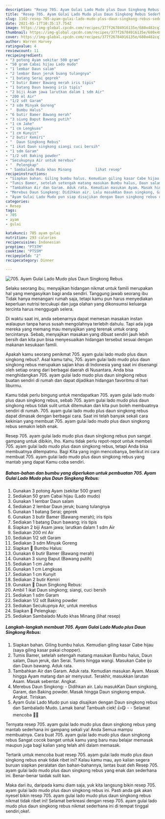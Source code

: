 ```yaml
---
description: "Resep 705. Ayam Gulai Lado Mudo plus Daun Singkong Rebus Sederhana Untuk Jualan"
title: "Resep 705. Ayam Gulai Lado Mudo plus Daun Singkong Rebus Sederhana Untuk Jualan"
slug: 1102-resep-705-ayam-gulai-lado-mudo-plus-daun-singkong-rebus-sederhana-untuk-jualan
date: 2021-05-17T10:35:17.754Z
image: https://img-global.cpcdn.com/recipes/377f26784916135e/680x482cq70/705-ayam-gulai-lado-mudo-plus-daun-singkong-rebus-foto-resep-utama.jpg
thumbnail: https://img-global.cpcdn.com/recipes/377f26784916135e/680x482cq70/705-ayam-gulai-lado-mudo-plus-daun-singkong-rebus-foto-resep-utama.jpg
cover: https://img-global.cpcdn.com/recipes/377f26784916135e/680x482cq70/705-ayam-gulai-lado-mudo-plus-daun-singkong-rebus-foto-resep-utama.jpg
author: Warren Harvey
ratingvalue: 4
reviewcount: 11
recipeingredient:
- "3 potong Ayam sekitar 500 gram"
- "50 gram Cabai hijau Lado mudo"
- "1 lembar Daun salam"
- "2 lembar Daun jeruk buang tulangnya"
- "1 batang Serai geprek"
- "3 butir Bamer Bawang merah iris tipis"
- "1 batang Daun bawang iris tipis"
- "2 biji Asam jawa larutkan dalam 1 sdm Air"
- "200 ml Air"
- "1/2 sdt Garam"
- "3 sdm Minyak Goreng"
- "  Bumbu Halus"
- "6 butir Bamer Bawang merah"
- "3 siung Baput Bawang putih"
- "1 cm Jahe"
- "1 cm Lengkuas"
- "1 cm Kunyit"
- "2 butir Kemiri"
- "  Daun Singkong Rebus"
- "1 ikat Daun singkong siangi cuci bersih"
- "1 sdm Garam"
- "1/2 sdt Baking powder"
- "Secukupnya Air untuk merebus"
- "  Pelengkap"
- " Sambalado Mudo khas Minang           lihat resep"
recipeinstructions:
- "Siapkan bahan. Giling bumbu halus. Kemudian giling kasar Cabe hijau (saya giling kasar pakai chopper)."
- "Tumis Bamer, setelah setengah matang masukan Bumbu halus, Daun salam, Daun jeruk, dan Serai. Tumis hingga wangi. Masukan Cabe ijo dan Daun bawang. Aduk rata."
- "Tambahkan Air dan Garam. Aduk rata. Kemudian masukan Ayam. Masak hingga Ayam matang dan air menyusut. Terakhir, masukkan larutan Asam. Masak sebentar. Angkat."
- "Merebus Daun Singkong: Didihkan air. Lalu masukKan Daun singkong, Garam, dan Baking powder. Masak hingga Daun singkong empuk. Angkat. Tiriskan."
- "Ayam Gulai Lado Mudo pun siap disajikan dengan Daun singkong rebus dan Sambalado Mudo. Lamak bana! Tambuah ciek! 👍😋  Selamat mencoba 🙏😊"
categories:
- Resep
tags:
- 705
- ayam
- gulai

katakunci: 705 ayam gulai 
nutrition: 293 calories
recipecuisine: Indonesian
preptime: "PT37M"
cooktime: "PT55M"
recipeyield: "2"
recipecategory: Dinner

---
```



![705. Ayam Gulai Lado Mudo plus Daun Singkong Rebus](https://img-global.cpcdn.com/recipes/377f26784916135e/680x482cq70/705-ayam-gulai-lado-mudo-plus-daun-singkong-rebus-foto-resep-utama.jpg)

Selaku seorang ibu, menyajikan hidangan nikmat untuk famili merupakan hal yang mengasyikan bagi anda sendiri. Tanggung jawab seorang ibu Tidak hanya menangani rumah saja, tetapi kamu pun harus menyediakan keperluan nutrisi tercukupi dan juga olahan yang dikonsumsi keluarga tercinta harus menggugah selera.

Di waktu  saat ini, anda sebenarnya dapat memesan masakan instan walaupun tanpa harus susah mengolahnya terlebih dahulu. Tapi ada juga mereka yang memang mau menyajikan yang terenak untuk orang tercintanya. Sebab, menyajikan masakan yang dibuat sendiri jauh lebih bersih dan kita pun bisa menyesuaikan hidangan tersebut sesuai dengan makanan kesukaan famili. 



Apakah kamu seorang penikmat 705. ayam gulai lado mudo plus daun singkong rebus?. Asal kamu tahu, 705. ayam gulai lado mudo plus daun singkong rebus merupakan sajian khas di Indonesia yang saat ini disenangi oleh setiap orang dari berbagai daerah di Nusantara. Anda bisa menghidangkan 705. ayam gulai lado mudo plus daun singkong rebus buatan sendiri di rumah dan dapat dijadikan hidangan favoritmu di hari liburmu.

Kamu tidak perlu bingung untuk mendapatkan 705. ayam gulai lado mudo plus daun singkong rebus, sebab 705. ayam gulai lado mudo plus daun singkong rebus tidak sulit untuk ditemukan dan kita pun boleh membuatnya sendiri di rumah. 705. ayam gulai lado mudo plus daun singkong rebus dapat dimasak dengan berbagai cara. Saat ini telah banyak sekali cara kekinian yang membuat 705. ayam gulai lado mudo plus daun singkong rebus semakin lebih enak.

Resep 705. ayam gulai lado mudo plus daun singkong rebus pun sangat gampang untuk dibikin, lho. Kamu tidak perlu repot-repot untuk membeli 705. ayam gulai lado mudo plus daun singkong rebus, tetapi Anda bisa membuatnya ditempatmu. Bagi Kita yang ingin mencobanya, berikut ini cara membuat 705. ayam gulai lado mudo plus daun singkong rebus yang mantab yang dapat Kamu coba sendiri.

<!--inarticleads1-->

##### Bahan-bahan dan bumbu yang diperlukan untuk pembuatan 705. Ayam Gulai Lado Mudo plus Daun Singkong Rebus:

1. Gunakan 3 potong Ayam (sekitar 500 gram)
1. Sediakan 50 gram Cabai hijau (Lado mudo)
1. Gunakan 1 lembar Daun salam
1. Sediakan 2 lembar Daun jeruk; buang tulangnya
1. Gunakan 1 batang Serai; geprek
1. Gunakan 3 butir Bamer (Bawang merah); iris tipis
1. Sediakan 1 batang Daun bawang; iris tipis
1. Siapkan 2 biji Asam jawa; larutkan dalam 1 sdm Air
1. Sediakan 200 ml Air
1. Sediakan 1/2 sdt Garam
1. Sediakan 3 sdm Minyak Goreng
1. Siapkan  📌 Bumbu Halus:
1. Gunakan 6 butir Bamer (Bawang merah)
1. Gunakan 3 siung Baput (Bawang putih)
1. Sediakan 1 cm Jahe
1. Gunakan 1 cm Lengkuas
1. Sediakan 1 cm Kunyit
1. Sediakan 2 butir Kemiri
1. Gunakan  📌 Daun Singkong Rebus:
1. Ambil 1 ikat Daun singkong; siangi, cuci bersih
1. Sediakan 1 sdm Garam
1. Sediakan 1/2 sdt Baking powder
1. Sediakan Secukupnya Air, untuk merebus
1. Siapkan  📌 Pelengkap:
1. Sediakan  Sambalado Mudo khas Minang           (lihat resep)




<!--inarticleads2-->

##### Langkah-langkah membuat 705. Ayam Gulai Lado Mudo plus Daun Singkong Rebus:

1. Siapkan bahan. Giling bumbu halus. Kemudian giling kasar Cabe hijau (saya giling kasar pakai chopper).
1. Tumis Bamer, setelah setengah matang masukan Bumbu halus, Daun salam, Daun jeruk, dan Serai. Tumis hingga wangi. Masukan Cabe ijo dan Daun bawang. Aduk rata.
1. Tambahkan Air dan Garam. Aduk rata. Kemudian masukan Ayam. Masak hingga Ayam matang dan air menyusut. Terakhir, masukkan larutan Asam. Masak sebentar. Angkat.
1. Merebus Daun Singkong: - Didihkan air. Lalu masukKan Daun singkong, Garam, dan Baking powder. Masak hingga Daun singkong empuk. Angkat. Tiriskan.
1. Ayam Gulai Lado Mudo pun siap disajikan dengan Daun singkong rebus dan Sambalado Mudo. Lamak bana! Tambuah ciek! 👍😋 -  - Selamat mencoba 🙏😊




Ternyata resep 705. ayam gulai lado mudo plus daun singkong rebus yang mantab sederhana ini gampang sekali ya! Anda Semua mampu membuatnya. Cara buat 705. ayam gulai lado mudo plus daun singkong rebus Sangat cocok banget untuk kamu yang baru mau belajar memasak maupun juga bagi kalian yang telah ahli dalam memasak.

Tertarik untuk mencoba buat resep 705. ayam gulai lado mudo plus daun singkong rebus enak tidak ribet ini? Kalau kamu mau, ayo kalian segera buruan siapkan peralatan dan bahan-bahannya, lantas buat deh Resep 705. ayam gulai lado mudo plus daun singkong rebus yang enak dan sederhana ini. Benar-benar taidak sulit kan. 

Maka dari itu, daripada kamu diam saja, yuk kita langsung bikin resep 705. ayam gulai lado mudo plus daun singkong rebus ini. Pasti anda gak akan nyesel bikin resep 705. ayam gulai lado mudo plus daun singkong rebus nikmat tidak ribet ini! Selamat berkreasi dengan resep 705. ayam gulai lado mudo plus daun singkong rebus nikmat sederhana ini di tempat tinggal sendiri,oke!.

